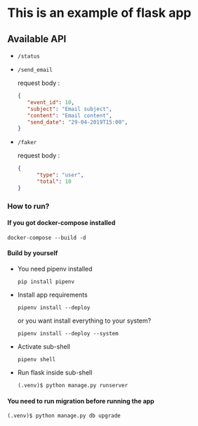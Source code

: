 # This is an example of flask app

## Available API
 * `/status`
 * `/send_email`
    
    request body :
    
    ```json
    {
       "event_id": 10, 
       "subject": "Email subject", 
       "content": "Email content", 
       "send_date": "29-04-2019T15:00",
    }
    ```
 
 * `/faker`
 
    request body :
    
    ```json
    {
	      "type": "user",
	      "total": 10
    }
    ```
 

### How to run?

#### If you got docker-compose installed

    docker-compose --build -d

#### Build by yourself

* You need pipenv installed

    `pip install pipenv`

* Install app requirements

    `pipenv install --deploy` 
    
    or you want install everything to your system? 
    
    `pipenv install --deploy --system`

* Activate sub-shell

    `pipenv shell`

* Run flask inside sub-shell

    `(.venv)$ python manage.py runserver`
    
    
#### You need to run migration before running the app

`(.venv)$ python manage.py db upgrade`